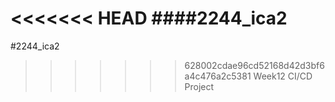 <<<<<<< HEAD
####2244_ica2
=======
#2244_ica2
>>>>>>> 628002cdae96cd52168d42d3bf6a4c476a2c5381
Week12 CI/CD Project
####
